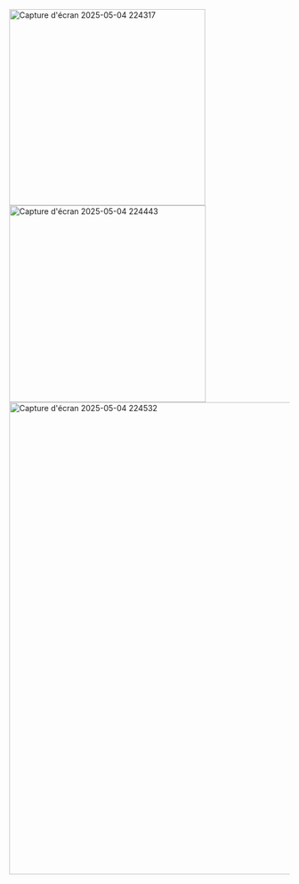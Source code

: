 <img width="352" alt="Capture d'écran 2025-05-04 224317" src="https://github.com/user-attachments/assets/5d191285-002b-4e75-8747-06086c378ce9" />
<img width="353" alt="Capture d'écran 2025-05-04 224443" src="https://github.com/user-attachments/assets/c79dc202-2e2b-42a6-9fd8-6b599e75468b" />
<img width="847" alt="Capture d'écran 2025-05-04 224532" src="https://github.com/user-attachments/assets/01469a5d-c5d0-44ef-acbc-f5e528cfd6eb" />
